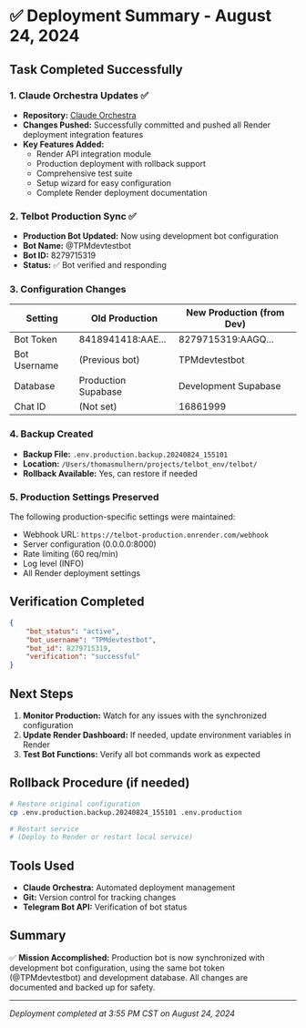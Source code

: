 # ✅ Deployment Summary - August 24, 2024

## Task Completed Successfully

### 1. Claude Orchestra Updates ✅
- **Repository:** [Claude Orchestra](https://github.com/theprogressmethod/Claude-Orchestra.git)
- **Changes Pushed:** Successfully committed and pushed all Render deployment integration features
- **Key Features Added:**
  - Render API integration module
  - Production deployment with rollback support
  - Comprehensive test suite
  - Setup wizard for easy configuration
  - Complete Render deployment documentation

### 2. Telbot Production Sync ✅
- **Production Bot Updated:** Now using development bot configuration
- **Bot Name:** @TPMdevtestbot
- **Bot ID:** 8279715319
- **Status:** ✅ Bot verified and responding

### 3. Configuration Changes
| Setting | Old Production | New Production (from Dev) |
|---------|---------------|---------------------------|
| Bot Token | 8418941418:AAE... | 8279715319:AAGQ... |
| Bot Username | (Previous bot) | TPMdevtestbot |
| Database | Production Supabase | Development Supabase |
| Chat ID | (Not set) | 16861999 |

### 4. Backup Created
- **Backup File:** `.env.production.backup.20240824_155101`
- **Location:** `/Users/thomasmulhern/projects/telbot_env/telbot/`
- **Rollback Available:** Yes, can restore if needed

### 5. Production Settings Preserved
The following production-specific settings were maintained:
- Webhook URL: `https://telbot-production.onrender.com/webhook`
- Server configuration (0.0.0.0:8000)
- Rate limiting (60 req/min)
- Log level (INFO)
- All Render deployment settings

## Verification Completed
```json
{
    "bot_status": "active",
    "bot_username": "TPMdevtestbot",
    "bot_id": 8279715319,
    "verification": "successful"
}
```

## Next Steps
1. **Monitor Production:** Watch for any issues with the synchronized configuration
2. **Update Render Dashboard:** If needed, update environment variables in Render
3. **Test Bot Functions:** Verify all bot commands work as expected

## Rollback Procedure (if needed)
```bash
# Restore original configuration
cp .env.production.backup.20240824_155101 .env.production

# Restart service
# (Deploy to Render or restart local service)
```

## Tools Used
- **Claude Orchestra:** Automated deployment management
- **Git:** Version control for tracking changes
- **Telegram Bot API:** Verification of bot status

## Summary
✅ **Mission Accomplished:** Production bot is now synchronized with development bot configuration, using the same bot token (@TPMdevtestbot) and development database. All changes are documented and backed up for safety.

---
*Deployment completed at 3:55 PM CST on August 24, 2024*
